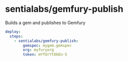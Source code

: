 # sentialabs/gemfury-publish

Builds a gem and publishes to Gemfury

```yaml
deploy:
  steps:
    - sentialabs/gemfury-publish:
        gemspec: mygem.gemspec
        org: myfuryorg
        token: mYfUrYtOkEn-S
```
